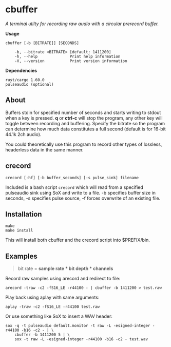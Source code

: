 # cbuffer #

*A terminal utilty for recording raw audio with a circular prerecord buffer.*

**Usage**  

`cbuffer [-b [BITRATE]] [SECONDS]`  

        -b, --bitrate <BITRATE> [default: 1411200]
        -h, --help              Print help information
        -V, --version           Print version information

**Dependencies**  

    rust/cargo 1.60.0  
    pulseaudio (optional)

## About

Buffers stdin for specified number of seconds and starts writing to stdout when
a key is pressed. **q** or **ctrl-c** will stop the program, any other key will
toggle between recording and buffering. Specify the bitrate so the program can
determine how much data constitutes a full second (default is for 16-bit 44.1k
2ch audio).

You could theoretically use this program to record other types of lossless,
headerless data in the same manner.

## crecord

`crecord [-hf] [-b buffer_seconds] [-s pulse_sink] filename`

Included is a bash script `crecord` which will read from a specified pulseaudio
sink using SoX and write to a file. -b specifies buffer size in seconds, -s
specifies pulse source, -f forces overwrite of an existing file.

## Installation

    make
    make install

This will install both cbuffer and the crecord script into $PREFIX/bin.

## Examples

> bit rate = **sample rate * bit depth * channels**

Record raw samples using arecord and redirect to file:  

    arecord -traw -c2 -fS16_LE -r44100 - | cbuffer -b 1411200 > test.raw

Play back using aplay with same arguments:  

    aplay -traw -c2 -fS16_LE -r44100 test.raw

Or use something like SoX to insert a WAV header:

    sox -q -t pulseaudio default.monitor -t raw -L -esigned-integer -r44100 -b16 -c2 - | \
        cbuffer -b 1411200 5 | \
        sox -t raw -L -esigned-integer -r44100 -b16 -c2 - test.wav
